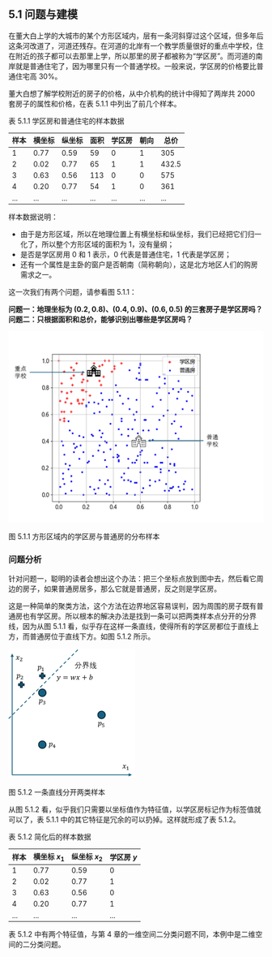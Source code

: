 
## 5.1 问题与建模

在董大白上学的大城市的某个方形区域内，层有一条河斜穿过这个区域，但多年后这条河改道了，河道还残存。在河道的北岸有一个教学质量很好的重点中学校，住在附近的孩子都可以去那里上学，所以那里的房子都被称为“学区房”。而河道的南岸就是普通住宅了，因为哪里只有一个普通学校。一般来说，学区房的价格要比普通住宅高 30%。

董大白想了解学校附近的房子的价格，从中介机构的统计中得知了两岸共 2000 套房子的属性和价格，在表 5.1.1 中列出了前几个样本。

表 5.1.1 学区房和普通住宅的样本数据

|样本|横坐标|纵坐标|面积|学区房|朝向|总价|
|-|-|-|-|-|-|-|
|1|0.77| 0.59|59| 0| 1|305|
|2|0.02| 0.77|65| 1| 1|432.5|
|3|0.63| 0.56|113|0| 0|575|
|4|0.20| 0.77|54| 1| 0|361|
|...|...|...|...|...|...|...|

样本数据说明：

- 由于是方形区域，所以在地理位置上有横坐标和纵坐标，我们已经把它们归一化了，所以整个方形区域的面积为 1，没有量纲；
- 是否是学区房用 0 和 1 表示，0 代表是普通住宅，1 代表是学区房；
- 还有一个属性是主卧的窗户是否朝南（简称朝向），这是北方地区人们的购房需求之一。

这一次我们有两个问题，请参看图 5.1.1：

**问题一：地理坐标为 $(0.2,0.8)、(0.4, 0.9)、(0.6,0.5)$ 的三套房子是学区房吗？**
**问题二：只根据面积和总价，能够识别出哪些是学区房吗？**

<img src="./img/data.png" width=540>

图 5.1.1 方形区域内的学区房与普通房的分布样本


### 问题分析

针对问题一，聪明的读者会想出这个办法：把三个坐标点放到图中去，然后看它周边的房子，如果普通房居多，那么它就是普通房，反之则是学区房。

这是一种简单的聚类方法，这个方法在边界地区容易误判，因为周围的房子既有普通房也有学区房。所以根本的解决办法是找到一条可以把两类样本点分开的分界线，因为从图 5.1.1 看，似乎存在这样一条直线，使得所有的学区房都位于直线上方，而普通房位于直线下方。如图 5.1.2 所示。

<img src="./img/sample1.png" width=250>

图 5.1.2 一条直线分开两类样本

从图 5.1.2 看，似乎我们只需要以坐标值作为特征值，以学区房标记作为标签值就可以了，表 5.1.1 中的其它特征是冗余的可以扔掉。这样就形成了表 5.1.2。

表 5.1.2 简化后的样本数据

|样本|横坐标 $x_1$ |纵坐标 $x_2$|学区房 $y$|
|-|-|-|-|
|1|0.77| 0.59|0|
|2|0.02| 0.77|1|
|3|0.63| 0.56|0|
|4|0.20| 0.77|1|
|...|...|...|...|...|

表 5.1.2 中有两个特征值，与第 4 章的一维空间二分类问题不同，本例中是二维空间的二分类问题。

